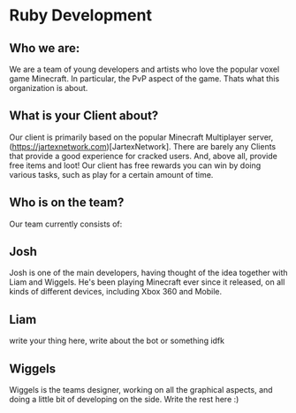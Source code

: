 # Ruby Development


## Who we are:

We are a team of young developers and artists who love the popular voxel game Minecraft.
In particular, the PvP aspect of the game. Thats what this organization is about.


## What is your Client about?
Our client is primarily based on the popular Minecraft Multiplayer server, (https://jartexnetwork.com)[JartexNetwork].
There are barely any Clients that provide a good experience for cracked users. And, above all, provide free items and loot!
Our client has free rewards you can win by doing various tasks, such as play for a certain amount of time.

## Who is on the team?

Our team currently consists of:

## Josh
Josh is one of the main developers, having thought of the idea together with Liam and Wiggels.
He's been playing Minecraft ever since it released, on all kinds of different devices, including Xbox 360 and Mobile.

## Liam
write your thing here, write about the bot or something idfk

## Wiggels
Wiggels is the teams designer, working on all the graphical aspects, and doing a little bit of developing on the side.
Write the rest here :)
